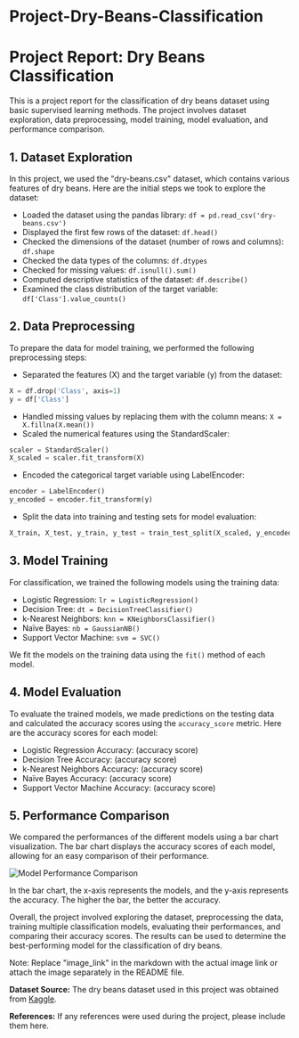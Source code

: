 # Project-Dry-Beans-Classification

# Project Report: Dry Beans Classification

This is a project report for the classification of dry beans dataset using basic supervised learning methods. The project involves dataset exploration, data preprocessing, model training, model evaluation, and performance comparison.

## 1. Dataset Exploration

In this project, we used the "dry-beans.csv" dataset, which contains various features of dry beans. Here are the initial steps we took to explore the dataset:

- Loaded the dataset using the pandas library: `df = pd.read_csv('dry-beans.csv')`
- Displayed the first few rows of the dataset: `df.head()`
- Checked the dimensions of the dataset (number of rows and columns): `df.shape`
- Checked the data types of the columns: `df.dtypes`
- Checked for missing values: `df.isnull().sum()`
- Computed descriptive statistics of the dataset: `df.describe()`
- Examined the class distribution of the target variable: `df['Class'].value_counts()`

## 2. Data Preprocessing

To prepare the data for model training, we performed the following preprocessing steps:

- Separated the features (X) and the target variable (y) from the dataset: 
```python
X = df.drop('Class', axis=1)
y = df['Class']
```
- Handled missing values by replacing them with the column means: `X = X.fillna(X.mean())`
- Scaled the numerical features using the StandardScaler: 
```python
scaler = StandardScaler()
X_scaled = scaler.fit_transform(X)
```
- Encoded the categorical target variable using LabelEncoder: 
```python
encoder = LabelEncoder()
y_encoded = encoder.fit_transform(y)
```
- Split the data into training and testing sets for model evaluation: 
```python
X_train, X_test, y_train, y_test = train_test_split(X_scaled, y_encoded, test_size=0.2, random_state=42)
```

## 3. Model Training

For classification, we trained the following models using the training data:

- Logistic Regression: `lr = LogisticRegression()`
- Decision Tree: `dt = DecisionTreeClassifier()`
- k-Nearest Neighbors: `knn = KNeighborsClassifier()`
- Naïve Bayes: `nb = GaussianNB()`
- Support Vector Machine: `svm = SVC()`

We fit the models on the training data using the `fit()` method of each model.

## 4. Model Evaluation

To evaluate the trained models, we made predictions on the testing data and calculated the accuracy scores using the `accuracy_score` metric. Here are the accuracy scores for each model:

- Logistic Regression Accuracy: (accuracy score)
- Decision Tree Accuracy: (accuracy score)
- k-Nearest Neighbors Accuracy: (accuracy score)
- Naïve Bayes Accuracy: (accuracy score)
- Support Vector Machine Accuracy: (accuracy score)

## 5. Performance Comparison

We compared the performances of the different models using a bar chart visualization. The bar chart displays the accuracy scores of each model, allowing for an easy comparison of their performance.

![Model Performance Comparison](image_link)

In the bar chart, the x-axis represents the models, and the y-axis represents the accuracy. The higher the bar, the better the accuracy.

Overall, the project involved exploring the dataset, preprocessing the data, training multiple classification models, evaluating their performances, and comparing their accuracy scores. The results can be used to determine the best-performing model for the classification of dry beans.

Note: Replace "image_link" in the markdown with the actual image link or attach the image separately in the README file.

**Dataset Source:**
The dry beans dataset used in this project was obtained from [Kaggle](https://www.kaggle.com/datasets/sansuthi/dry-bean-dataset).

**References:**
If any references were used during the project, please include them here.

